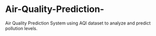 # Air-Quality-Prediction-
Air Quality Prediction System using AQI dataset to analyze and predict pollution levels.
